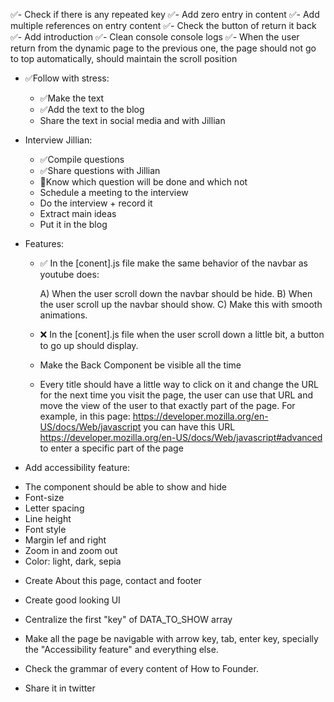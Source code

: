✅- Check if there is any repeated key ✅- Add zero entry in content ✅- Add multiple references on entry content ✅-
Check the button of return it back ✅- Add introduction ✅- Clean console console logs ✅- When the user return from the
dynamic page to the previous one, the page should not go to top automatically, should maintain the scroll position

- ✅Follow with stress:

  - ✅Make the text
  - ✅Add the text to the blog
  - Share the text in social media and with Jillian

- Interview Jillian:

  - ✅Compile questions
  - ✅Share questions with Jillian
  - 👀Know which question will be done and which not
  - Schedule a meeting to the interview
  - Do the interview + record it
  - Extract main ideas
  - Put it in the blog

- Features:

  - ✅ In the [conent].js file make the same behavior of the navbar as youtube does:

    A) When the user scroll down the navbar should be hide. B) When the user scroll up the navbar should show. C) Make
    this with smooth animations.

  - ❌ In the [conent].js file when the user scroll down a little bit, a button to go up should display.
    <!-- Is not neccesary -->
  - Make the Back Component be visible all the time
  - Every title should have a little way to click on it and change the URL for the next time you visit the page, the
    user can use that URL and move the view of the user to that exactly part of the page. For example, in this page:
    https://developer.mozilla.org/en-US/docs/Web/javascript you can have this URL
    https://developer.mozilla.org/en-US/docs/Web/javascript#advanced to enter a specific part of the page

- Add accessibility feature:

* The component should be able to show and hide
* Font-size
* Letter spacing
* Line height
* Font style
* Margin lef and right
* Zoom in and zoom out
* Color: light, dark, sepia

- Create About this page, contact and footer

- Create good looking UI

- Centralize the first "key" of DATA_TO_SHOW array

- Make all the page be navigable with arrow key, tab, enter key, specially the "Accessibility feature" and everything
  else.

- Check the grammar of every content of How to Founder.

- Share it in twitter

